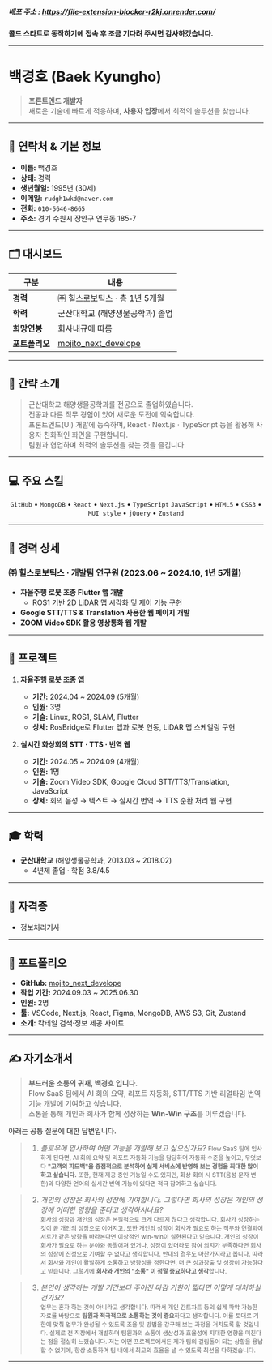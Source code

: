 ##### 배포 주소 : https://file-extension-blocker-r2kj.onrender.com/

**콜드 스타트로 동작하기에 접속 후 조금 기다려 주시면 감사하겠습니다.**
____

# 백경호 (Baek Kyungho)

> **프론트엔드 개발자**  
> 새로운 기술에 빠르게 적응하며, **사용자 입장**에서 최적의 솔루션을 찾습니다.

---

## 📇 연락처 & 기본 정보

- **이름:** 백경호
- **상태:** 경력  
- **생년월일:** 1995년 (30세) 
- **이메일:** `rudgh1wkd@naver.com`  
- **전화:** `010-5646-8665`  
- **주소:** 경기 수원시 장안구 연무동 185-7
---

## 🗂️ 대시보드

| 구분       | 내용                                |
|------------|-------------------------------------|
| **경력**   | ㈜ 힐스로보틱스 · 총 1년 5개월   |
| **학력**   | 군산대학교 (해양생물공학과) 졸업  |
| **희망연봉** | 회사내규에 따름               |
| **포트폴리오** | [mojito_next_develope](https://github.com/jakebaebaek/mojito_next_develope/tree/develope)|

---

## 📝 간략 소개

> 군산대학교 해양생물공학과를 전공으로 졸업하였습니다.  
> 전공과 다른 직무 경험이 있어 새로운 도전에 익숙합니다.  
> 프론트엔드(UI) 개발에 능숙하며, React · Next.js · TypeScript 등을 활용해 사용자 친화적인 화면을 구현합니다.  
> 팀원과 협업하며 최적의 솔루션을 찾는 것을 즐깁니다.   
---

## 💻 주요 스킬

<div align="center">
  <code>GitHub</code> • <code>MongoDB</code> • <code>React</code> • <code>Next.js</code> • <code>TypeScript</code>  
  <code>JavaScript</code> • <code>HTML5</code> • <code>CSS3</code> • <code>MUI style</code> •  
  <code>jQuery</code> • <code>Zustand</code> 
</div>

---

## 🚀 경력 상세

### ㈜ 힐스로보틱스 · 개발팀 연구원 (2023.06 ~ 2024.10, 1년 5개월)

- **자율주행 로봇 조종 Flutter 앱 개발**  
  - ROS1 기반 2D LiDAR 맵 시각화 및 제어 기능 구현  
- **Google STT/TTS & Translation 사용한 웹 페이지 개발**  
- **ZOOM Video SDK 활용 영상통화 웹 개발**

---

## 📂 프로젝트

1. **자율주행 로봇 조종 앱**  
   - **기간:** 2024.04 ~ 2024.09 (5개월)  
   - **인원:** 3명  
   - **기술:** Linux, ROS1, SLAM, Flutter  
   - **상세:** RosBridge로 Flutter 앱과 로봇 연동, LiDAR 맵 스케일링 구현  

2. **실시간 화상회의 STT · TTS · 번역 웹**  
   - **기간:** 2024.05 ~ 2024.09 (4개월)  
   - **인원:** 1명  
   - **기술:** Zoom Video SDK, Google Cloud STT/TTS/Translation, JavaScript  
   - **상세:** 회의 음성 → 텍스트 → 실시간 번역 → TTS 순환 처리 웹 구현  
---

## 🎓 학력

- **군산대학교** (해양생물공학과, 2013.03 ~ 2018.02)  
  - 4년제 졸업 · 학점 3.8/4.5

---

## 📜 자격증

- 정보처리기사

---

## 🔗 포트폴리오

- **GitHub:** [mojito_next_develope](https://github.com/jakebaebaek/mojito_next_develope/tree/develope)  
- **작업 기간:** 2024.09.03 ~ 2025.06.30  
- **인원:** 2명  
- **툴:** VSCode, Next.js, React, Figma, MongoDB, AWS S3, Git, Zustand  
- **소개:** 칵테일 검색·정보 제공 사이트
---

## ✍️ 자기소개서

> **부드러운 소통의 귀재, 백경호 입니다.**  
> Flow SaaS 팀에서 AI 회의 요약, 리포트 자동화, STT/TTS 기반 리얼타임 번역 기능 개발에 기여하고 싶습니다.  
> 소통을 통해 개인과 회사가 함께 성장하는 **Win‑Win 구조**를 이루겠습니다.  

 아래는 공통 질문에 대한 답변입니다.

>1. *플로우에 입사하여 어떤 기능을 개발해 보고 싶으신가요?*
<small>Flow SaaS 팀에 입사하게 된다면,
AI 회의 요약 및 리포트 자동화 기능을 담당하며 자동화 수준을 높이고,
무엇보다 **"고객의 피드백"을 중점적으로 분석하여 실제 서비스에 반영해 보는 경험을 최대한 많이 하고 싶습니다.**
또한, 현재 제공 중인 기능일 수도 있지만,
화상 회의 시 STT(음성 문자 변환)와 다양한 언어의 실시간 번역 기능이 있다면 적극 참여하고 싶습니다.</small>

>2. *개인의 성장은 회사의 성장에 기여합니다. 그렇다면 회사의 성장은 개인의 성장에 어떠한 영향을 준다고 생각하시나요?*  
<small>회사의 성장과 개인의 성장은 본질적으로 크게 다르지 않다고 생각합니다.
회사가 성장하는 것이 곧 개인의 성장으로 이어지고,
또한 개인의 성장이 회사가 필요로 하는 직무와 연결되어
서로가 같은 방향을 바라본다면 이상적인 win-win이 실현된다고 믿습니다.
개인의 성장이 회사가 필요로 하는 분야와 동떨어져 있거나,
성장이 있더라도 참여 의지가 부족하다면 회사의 성장에 진정으로 기여할 수 없다고 생각합니다.
반대의 경우도 마찬가지라고 봅니다.
따라서 회사와 개인이 활발하게 소통하고 방향성을 정한다면,
더 큰 성과창출 및 성장이 가능하다고 믿습니다. 
그렇기에 **회사와 개인의 "소통" 이 정말 중요하다고 생각**합니다.</small>

>3. *본인이 생각하는 개발 기간보다 주어진 마감 기한이 짧다면 어떻게 대처하실 건가요?*  
<small>업무는 혼자 하는 것이 아니라고 생각합니다.
따라서 개인 간트차트 등의 쉽게 파악 가능한 자료를 바탕으로 **팀원과 적극적으로 소통하는 것이 중요**하다고 생각합니다.
이를 토대로 기한에 맞춰 업무가 완성될 수 있도록 조율 및 방법을 강구해 보는 과정을 거치도록 할 것입니다.
실제로 전 직장에서 개발하며 팀원과의 소통이 생산성과 효율성에 지대한 영향을 미친다는 점을 절실히 느꼈습니다.
저는 어떤 프로젝트에서든 제가 팀의 걸림돌이 되는 상황을 용납할 수 없기에,
항상 소통하며 팀 내에서 최고의 효율을 낼 수 있도록 최선을 다하겠습니다.</small>

---

